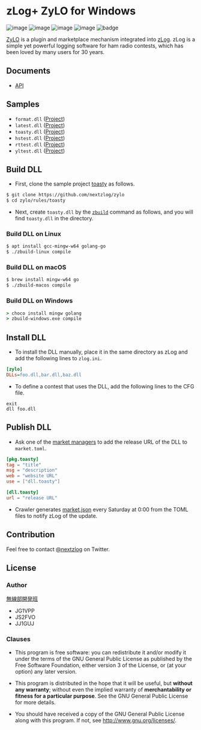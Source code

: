 zLog+ ZyLO for Windows
====

![image](https://img.shields.io/badge/Go-1.17-red.svg)
![image](https://img.shields.io/badge/Rust-1.55-red.svg)
![image](https://img.shields.io/badge/Delphi-10.4-red.svg)
![image](https://img.shields.io/badge/license-GPL3-darkblue.svg)
![badge](https://github.com/nextzlog/zylo/actions/workflows/build.yaml/badge.svg)

[ZyLO](https://github.com/nextzlog/zylo) is a plugin and marketplace mechanism integrated into [zLog](http://zlog.org).
zLog is a simple yet powerful logging software for ham radio contests, which has been loved by many users for 30 years.

## Documents

- [API](https://nextzlog.github.io/zylo)

## Samples

- `format.dll` ([Project](https://github.com/nextzlog/zylo/tree/master/rules/format))
- `latest.dll` ([Project](https://github.com/nextzlog/zylo/tree/master/rules/latest))
- `toasty.dll` ([Project](https://github.com/nextzlog/zylo/tree/master/rules/toasty))
- `hstest.dll` ([Project](https://github.com/nextzlog/zylo/tree/master/rules/hstest))
- `rttest.dll` ([Project](https://github.com/nextzlog/zylo/tree/master/rules/rttest))
- `yltest.dll` ([Project](https://github.com/nextzlog/zylo/tree/master/rules/yltest))

## Build DLL

- First, clone the sample project [toasty](https://github.com/nextzlog/zylo/tree/master/rules/toasty) as follows.

```sh
$ git clone https://github.com/nextzlog/zylo
$ cd zylo/rules/toasty
```

- Next, create `toasty.dll` by the [`zbuild`](https://github.com/nextzlog/zylo/releases/tag/zbuild) command as follows, and you will find `toasty.dll` in the directory.

### Build DLL on Linux

```sh
$ apt install gcc-mingw-w64 golang-go
$ ./zbuild-linux compile
```

### Build DLL on macOS

```sh
$ brew install mingw-w64 go
$ ./zbuild-macos compile
```

### Build DLL on Windows

```bat
> choco install mingw golang
> zbuild-windows.exe compile
```

## Install DLL

- To install the DLL manually, place it in the same directory as zLog and add the following lines to `zlog.ini`.

```ini
[zylo]
DLLs=foo.dll,bar.dll,baz.dll
```

- To define a contest that uses the DLL, add the following lines to the CFG file.

```
exit
dll foo.dll
```

## Publish DLL

- Ask one of the [market managers](https://github.com/nextzlog/zylo/blob/master/market.list) to add the release URL of the DLL to `market.toml`.

```toml
[pkg.toasty]
tag = "title"
msg = "description"
web = "website URL"
use = ["dll.toasty"]

[dll.toasty]
url = "release URL"
```

- Crawler generates [market.json](https://nextzlog.github.io/zylo/market.json) every Saturday at 0:00 from the TOML files to notify zLog of the update.

## Contribution

Feel free to contact [@nextzlog](https://twitter.com/nextzlog) on Twitter.

## License

### Author

[無線部開発班](https://pafelog.net)

- JG1VPP
- JS2FVO
- JJ1GUJ

### Clauses

- This program is free software: you can redistribute it and/or modify it under the terms of the GNU General Public License as published by the Free Software Foundation, either version 3 of the License, or (at your option) any later version.

- This program is distributed in the hope that it will be useful, but **without any warranty**; without even the implied warranty of **merchantability or fitness for a particular purpose**.
See the GNU General Public License for more details.

- You should have received a copy of the GNU General Public License along with this program.
If not, see <http://www.gnu.org/licenses/>.
